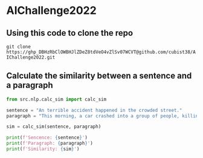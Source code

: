 # AIChallenge2022

## Using this code to clone the repo
`git clone https://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@github.com/cubist38/AIChallenge2022.git`

## Calculate the similarity between a sentence and a paragraph

```python
from src.nlp.calc_sim import calc_sim

sentence = "An terrible accident happened in the crowded street."
paragraph = "This morning, a car crashed into a group of people, killing 5 people and injuring 10 others. The driver of the car was arrested by the police."

sim = calc_sim(sentence, paragraph)

print(f'Sencence: {sentence}')
print(f'Paragraph: {paragraph}')
print(f'Similarity: {sim}')
```